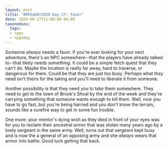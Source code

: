 ```yaml
---
layout: post
title: "#RPGaDAY2020 Day 27: Favor"
date: 2020-08-27T11:00:00-04:00
taxonomies:
  tags:
  - rpgs
  - rpgaday
---
```

Someone _always_ needs a favor. If you're ever looking for your next adventure, there's an NPC somewhere--that the players have already talked to--that likely needs _something_. It could be a simple fetch quest that they can't do. Maybe the location is really far away, hard to traverse, or dangerous for them. Could be that they are just too busy. Perhaps what they need isn't theirs for the taking and you'll need to liberate it from someone.

Another possibility is that they need you to take them somewhere. They need to get to the town of Brook's Shoal by the end of the week and they're carrying something that someone wants enough to kill them. Well, now you have to go fast, but you're being harried and you don't know the terrain, sounds like a surefire way to get in some fun trouble.

One more: your mentor's dying wish as they died in front of your eyes was for you to reclaim their ancestral armor that was stolen many years ago by a lowly sergeant in the same army. Well, turns out that sergeant kept busy and is now the a general of an opposing army and she _always_ wears that armor into battle. Good luck getting that back.
